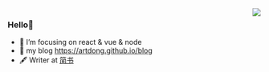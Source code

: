 <img align="right" src="https://github-readme-stats.vercel.app/api?username=artdong&show_icons=true&icon_color=CE1D2D&text_color=718096&bg_color=ffffff&hide_title=true" />

### Hello👋

- :orange_book: I’m focusing on react & vue & node
- 🌱 my blog https://artdong.github.io/blog
- 🖋  Writer at [简书](https://www.jianshu.com/u/6c16640d68d2)

<!--
**artdong/artdong** is a ✨ _special_ ✨ repository because its `README.md` (this file) appears on your GitHub profile.

Here are some ideas to get you started:

- :orange_book I’m focusing on ...
- :hammer: Creator of applications and frameworks
- :ram: Founder the ObjCCN
- :meat_on_bone: Meat lover

- 🔭 I’m working on ...
- 🌱 I’m learning ...
- 👯 I’m looking to collaborate on ...
- 🤔 I’m looking for help with ...
- 💬 Ask me about ...
- 📫 How to reach me: ...
- 😄 Pronouns: ...
- ⚡ Fun fact: ...
- 🍻 School: ...
- 🖋  Writer at [简书](https://www.jianshu.com/u/6c16640d68d2)
- ✍️ [Blogger](https://artdong.github.io/blog)
- 🏃 Interest: Running / playing badminton / Swimming ...
-->
